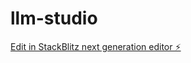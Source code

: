 # llm-studio

[Edit in StackBlitz next generation editor ⚡️](https://stackblitz.com/~/github.com/deskiziarecords/llm-studio)